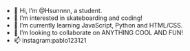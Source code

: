 - 👋 Hi, I’m @Hsunnnn, a student.
- 👀 I’m interested in skateboarding and coding!
- 🌱 I’m currently learning JavaScript, Python and HTML/CSS.
- 💞️ I’m looking to collaborate on ANYTHING COOL AND FUN!
- 📫 instagram:pablo123121

<!---
Hsunnnn/Hsunnnn is a ✨ special ✨ repository because its `README.md` (this file) appears on your GitHub profile.
You can click the Preview link to take a look at your changes.
--->
